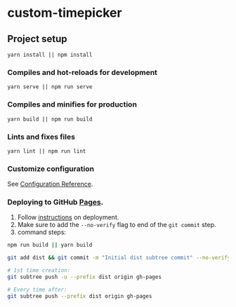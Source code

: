 # custom-timepicker

## Project setup

```
yarn install || npm install
```

### Compiles and hot-reloads for development

```
yarn serve || npm run serve
```

### Compiles and minifies for production

```
yarn build || npm run build
```

### Lints and fixes files

```
yarn lint || npm run lint
```

### Customize configuration

See [Configuration Reference](https://cli.vuejs.org/config/).

### Deploying to GitHub [Pages](https://nickanderson038.github.io/custom-timepicker/).

1. Follow <a href="https://medium.com/@Roli_Dori/deploy-vue-cli-3-project-to-github-pages-ebeda0705fbd" target="_blank">instructions</a> on deployment.
2. Make sure to add the `--no-verify` flag to end of the `git commit` step.
3. command steps:

```bash
npm run build || yarn build

git add dist && git commit -m "Initial dist subtree commit" --no-verify

# 1st time creation:
git subtree push -u --prefix dist origin gh-pages

# Every time after:
git subtree push --prefix dist origin gh-pages
```

#
